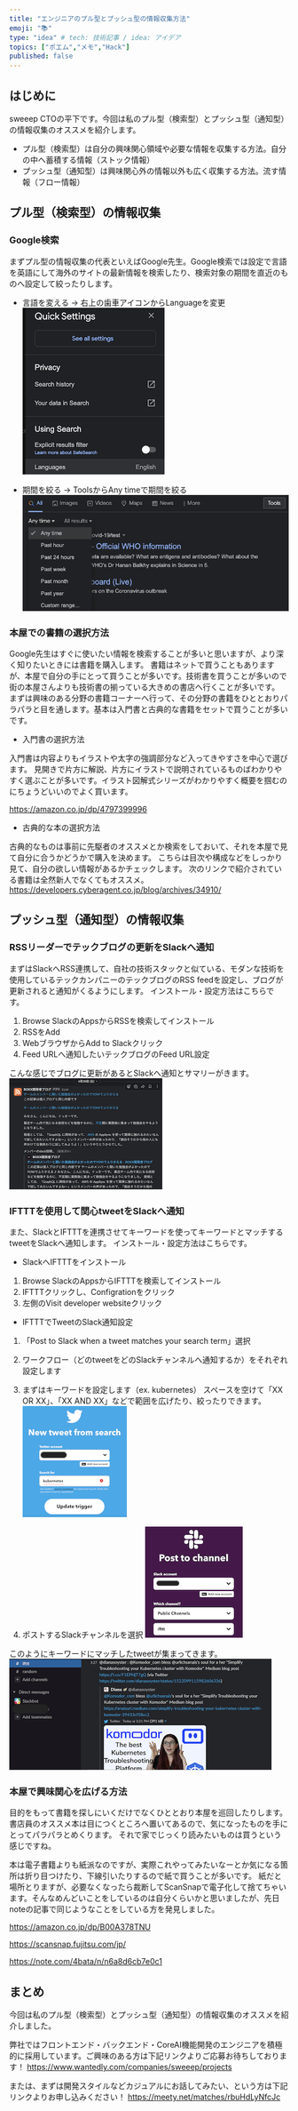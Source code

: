 ```yaml
---
title: "エンジニアのプル型とプッシュ型の情報収集方法"
emoji: "📚"
type: "idea" # tech: 技術記事 / idea: アイデア
topics: ["ポエム","メモ","Hack"]
published: false
---
```



## はじめに

sweeep CTOの平下です。今回は私のプル型（検索型）とプッシュ型（通知型）の情報収集のオススメを紹介します。
* プル型（検索型）は自分の興味関心領域や必要な情報を収集する方法。自分の中へ蓄積する情報（ストック情報）
* プッシュ型（通知型）は興味関心外の情報以外も広く収集する方法。流す情報（フロー情報）


## プル型（検索型）の情報収集

### Google検索

まずプル型の情報収集の代表といえばGoogle先生。Google検索では設定で言語を英語にして海外のサイトの最新情報を検索したり、検索対象の期間を直近のものへ設定して絞ったりします。

* 言語を変える -> 右上の歯車アイコンからLanguageを変更
![](/images/e8a6889fc529cb/lang.png)

* 期間を絞る -> ToolsからAny timeで期間を絞る
![](/images/e8a6889fc529cb/time.png)


### 本屋での書籍の選択方法

Google先生はすぐに使いたい情報を検索することが多いと思いますが、より深く知りたいときには書籍を購入します。
書籍はネットで買うこともありますが、本屋で自分の手にとって買うことが多いです。技術書を買うことが多いので街の本屋さんよりも技術書の揃っている大きめの書店へ行くことが多いです。
まずは興味のある分野の書籍コーナーへ行って、その分野の書籍をひととおりパラパラと目を通します。基本は入門書と古典的な書籍をセットで買うことが多いです。

* 入門書の選択方法

入門書は内容よりもイラストや太字の強調部分など入ってきやすさを中心で選びます。
見開きで片方に解説、片方にイラストで説明されているものばわかりやすく選ぶことが多いです。イラスト図解式シリーズがわかりやすく概要を掴むのにちょうどいいのでよく買います。

https://amazon.co.jp/dp/4797399996

* 古典的な本の選択方法

古典的なものは事前に先駆者のオススメとか検索をしておいて、それを本屋で見て自分に合うかどうかで購入を決めます。
こちらは目次や構成などをしっかり見て、自分の欲しい情報があるかチェックします。
次のリンクで紹介されている書籍は全然新人でなくてもオススメ。
https://developers.cyberagent.co.jp/blog/archives/34910/


## プッシュ型（通知型）の情報収集

### RSSリーダーでテックブログの更新をSlackへ通知
まずはSlackへRSS連携して、自社の技術スタックと似ている、モダンな技術を使用しているテックカンパニーのテックブログのRSS feedを設定し、ブログが更新されると通知がくるようにします。
インストール・設定方法はこちらです。

1. Browse SlackのAppsからRSSを検索してインストール
2. RSSをAdd
3. WebブラウザからAdd to Slackクリック
4. Feed URLへ通知したいテックブログのFeed URL設定

こんな感じでブログに更新があるとSlackへ通知とサマリーがきます。
![](/images/e8a6889fc529cb/rss.png)


### IFTTTを使用して関心tweetをSlackへ通知

また、SlackとIFTTTを連携させてキーワードを使ってキーワードとマッチするtweetをSlackへ通知します。
インストール・設定方法はこちらです。

* SlackへIFTTTをインストール
1. Browse SlackのAppsからIFTTTを検索してインストール
2. IFTTTクリックし、Configrationをクリック
3. 左側のVisit developer websiteクリック

* IFTTTでTweetのSlack通知設定
1. 「Post to Slack when a tweet matches your search term」選択
2. ワークフロー（どのtweetをどのSlackチャンネルへ通知するか）をそれぞれ設定します
3. まずはキーワードを設定します（ex. kubernetes）
スペースを空けて「XX OR XX」、「XX AND XX」などで範囲を広げたり、絞ったりできます。
![](/images/e8a6889fc529cb/if_tweet.png)

4. ポストするSlackチャンネルを選択
![](/images/e8a6889fc529cb/post.png)

このようにキーワードにマッチしたtweetが集まってきます。
![](/images/e8a6889fc529cb/ifttt_sample.png)

### 本屋で興味関心を広げる方法

目的をもって書籍を探しにいくだけでなくひととおり本屋を巡回したりします。書店員のオススメ本は目につくところへ置いてあるので、気になったものを手にとってパラパラとめくります。
それで家でじっくり読みたいものは買うという感じですね。

本は電子書籍よりも紙派なのですが、実際これやってみたいなーとか気になる箇所は折り目つけたり、下線引いたりするので紙で買うことが多いです。
紙だと場所とりますが、必要なくなったら裁断してScanSnapで電子化して捨てちゃいます。そんなめんどいことをしているのは自分くらいかと思いましたが、先日noteの記事で同じようなことをしている方を発見しました。

https://amazon.co.jp/dp/B00A378TNU

https://scansnap.fujitsu.com/jp/

https://note.com/4bata/n/n6a8d6cb7e0c1

## まとめ
今回は私のプル型（検索型）とプッシュ型（通知型）の情報収集のオススメを紹介しました。

弊社ではフロントエンド・バックエンド・CoreAI機能開発のエンジニアを積極的に採用しています。ご興味のある方は下記リンクよりご応募お待ちしております！
https://www.wantedly.com/companies/sweeep/projects

または、まずは開発スタイルなどカジュアルにお話してみたい、という方は下記リンクよりお申し込みください！
https://meety.net/matches/rbuHdLyNfcJc
